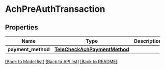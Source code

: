 # AchPreAuthTransaction

## Properties
Name | Type | Description | Notes
------------ | ------------- | ------------- | -------------
**payment_method** | [**TeleCheckAchPaymentMethod**](TeleCheckAchPaymentMethod.md) |  | 

[[Back to Model list]](../README.md#documentation-for-models) [[Back to API list]](../README.md#documentation-for-api-endpoints) [[Back to README]](../README.md)


